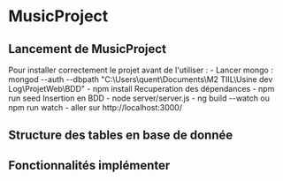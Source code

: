 # MusicProject
## Lancement de MusicProject
Pour installer correctement le projet avant de l'utiliser :
    - Lancer mongo :  mongod --auth --dbpath "C:\Users\quent\Documents\M2 TIIL\Usine dev Log\ProjetWeb\BDD"
    - npm install   Recuperation des dépendances
    - npm run seed  Insertion en BDD
    - node server/server.js
    - ng build --watch ou  npm run watch
    - aller sur http://localhost:3000/

## Structure des tables en base de donnée
## Fonctionnalités implémenter
